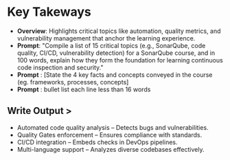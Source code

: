 # Key Takeways

- **Overview**: Highlights critical topics like automation, quality metrics, and vulnerability management that anchor the learning experience.
- **Prompt**: "Compile a list of 15 critical topics (e.g., SonarQube, code quality, CI/CD, vulnerability detection) for a SonarQube course, and in 100 words, explain how they form the foundation for learning continuous code inspection and security."
- **Prompt** : [State the 4 key facts and concepts conveyed in the course (eg. frameworks, processes, concepts]
- **Prompt** : bullet list each line less than 16 words

## Write Output >

-   Automated code quality analysis – Detects bugs and vulnerabilities.
-   Quality Gates enforcement – Ensures compliance with standards.
-   CI/CD integration – Embeds checks in DevOps pipelines.
-   Multi-language support – Analyzes diverse codebases effectively.
